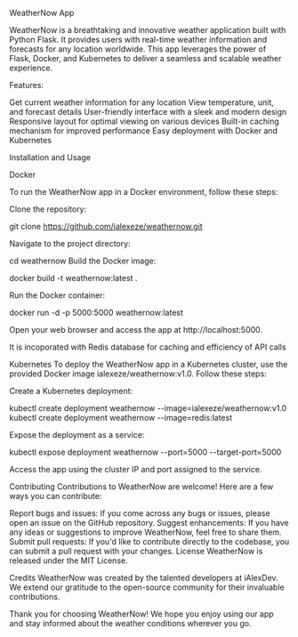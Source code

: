 WeatherNow App


WeatherNow is a breathtaking and innovative weather application built with Python Flask. It provides users with real-time weather information and forecasts for any location worldwide. This app leverages the power of Flask, Docker, and Kubernetes to deliver a seamless and scalable weather experience.

Features:

Get current weather information for any location
View temperature, unit, and forecast details
User-friendly interface with a sleek and modern design
Responsive layout for optimal viewing on various devices
Built-in caching mechanism for improved performance
Easy deployment with Docker and Kubernetes


Installation and Usage

Docker

To run the WeatherNow app in a Docker environment, follow these steps:

Clone the repository:

git clone https://github.com/ialexeze/weathernow.git

Navigate to the project directory:

cd weathernow
Build the Docker image:

docker build -t weathernow:latest .

Run the Docker container:

docker run -d -p 5000:5000 weathernow:latest

Open your web browser and access the app at http://localhost:5000.

It is incoporated with Redis database for caching and efficiency of API calls


Kubernetes
To deploy the WeatherNow app in a Kubernetes cluster, use the provided Docker image ialexeze/weathernow:v1.0. Follow these steps:

Create a Kubernetes deployment:

kubectl create deployment weathernow --image=ialexeze/weathernow:v1.0
kubectl create deployment weathernow --image=redis:latest

Expose the deployment as a service:

kubectl expose deployment weathernow --port=5000 --target-port=5000

Access the app using the cluster IP and port assigned to the service.

Contributing
Contributions to WeatherNow are welcome! Here are a few ways you can contribute:

Report bugs and issues: If you come across any bugs or issues, please open an issue on the GitHub repository.
Suggest enhancements: If you have any ideas or suggestions to improve WeatherNow, feel free to share them.
Submit pull requests: If you'd like to contribute directly to the codebase, you can submit a pull request with your changes.
License
WeatherNow is released under the MIT License.

Credits
WeatherNow was created by the talented developers at iAlexDev. We extend our gratitude to the open-source community for their invaluable contributions.

Thank you for choosing WeatherNow! We hope you enjoy using our app and stay informed about the weather conditions wherever you go.







